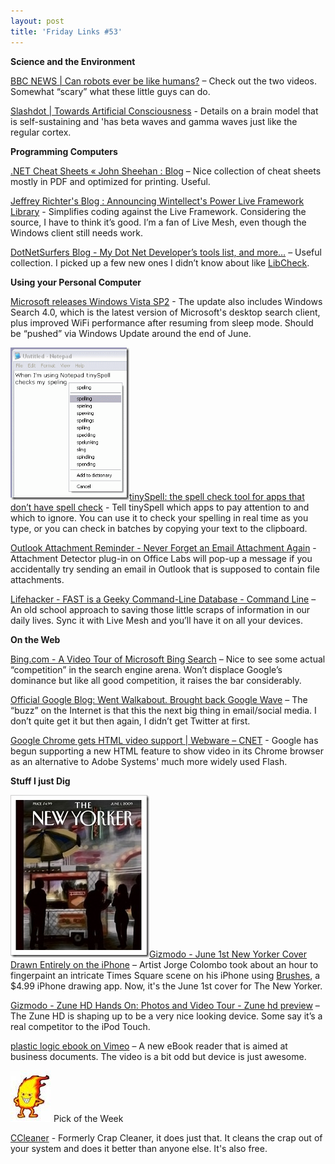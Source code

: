 ```yaml
---
layout: post
title: 'Friday Links #53'
---
```

**Science and the Environment**

[BBC NEWS | Can robots ever be like humans?](http://news.bbc.co.uk/2/hi/programmes/click_online/8064397.stm) – Check out the two videos. Somewhat “scary” what these little guys can do.

[Slashdot | Towards Artificial Consciousness](http://hardware.slashdot.org/article.pl?sid=09/05/23/199251&from=rss) - Details on a brain model that is self-sustaining and 'has beta waves and gamma waves just like the regular cortex.

**Programming Computers**

[.NET Cheat Sheets « John Sheehan : Blog](http://john-sheehan.com/blog/net-cheat-sheets/) – Nice collection of cheat sheets mostly in PDF and optimized for printing. Useful.

[Jeffrey Richter's Blog : Announcing Wintellect's Power Live Framework Library](http://www.wintellect.com/CS/blogs/jeffreyr/archive/2009/05/26/announcing-wintellect-s-power-live-framework-library.aspx) - Simplifies coding against the Live Framework. Considering the source, I have to think it’s good. I’m a fan of Live Mesh, even though the Windows client still needs work.

[DotNetSurfers Blog - My Dot Net Developer’s tools list, and more…](http://www.dotnetsurfers.com/Blog/2009/05/23/MyDotNetDeveloperrsquosToolsListAndMorehellip.aspx) – Useful collection. I picked up a few new ones I didn’t know about like [LibCheck](http://www.dotnetsurfers.com/Blog/ct.ashx?id=2f58a9a4-c4db-4c53-a115-3200f66%0Aebe6c&url=http%3a%2f%2fwww.microsoft.com%2fdownloads%2fdetails.aspx%3fFamilyID%3d4B5B7F29-1939-4E5B-A780-70E887964165%26displaylang%3den).

**Using your Personal Computer**

[Microsoft releases Windows Vista SP2](http://www.downloadsquad.com/2009/05/26/microsoft-releases-windows-vista-sp2/) - The update also includes Windows Search 4.0, which is the latest version of Microsoft's desktop search client, plus improved WiFi performance after resuming from sleep mode. Should be “pushed” via Windows Update around the end of June.

![tinyspell](/cdn/images/blog/FridayLinks53_6385/tinyspell.gif)[tinySpell: the spell check tool for apps that don’t have spell check](http://www.freedownloadaday.com/2009/05/27/tinyspell-the-spell-check-tool-for-apps-that-dont-have-spell-check/) - Tell tinySpell which apps to pay attention to and which to ignore. You can use it to check your spelling in real time as you type, or you can check in batches by copying your text to the clipboard. 

[Outlook Attachment Reminder - Never Forget an Email Attachment Again](http://www.labnol.org/software/outlook-email-attachment-reminder/8839/) - Attachment Detector plug-in on Office Labs will pop-up a message if you accidentally try sending an email in Outlook that is supposed to contain file attachments.

[Lifehacker - FAST is a Geeky Command-Line Database - Command Line](http://lifehacker.com/5272169/fast-is-a-geeky-command+line-database) – An old school approach to saving those little scraps of information in our daily lives. Sync it with Live Mesh and you’ll have it on all your devices.

**On the Web**

[Bing.com - A Video Tour of Microsoft Bing Search](http://www.labnol.org/internet/microsoft-bing-video-tour/8872/) – Nice to see some actual “competition” in the search engine arena. Won’t displace Google’s dominance but like all good competition, it raises the bar considerably.

[Official Google Blog: Went Walkabout. Brought back Google Wave](http://googleblog.blogspot.com/2009/05/went-walkabout-brought-back-google-wave.html) – The “buzz” on the Internet is that this the next big thing in email/social media. I don’t quite get it but then again, I didn’t get Twitter at first.

[Google Chrome gets HTML video support | Webware – CNET](http://news.cnet.com/8301-17939_109-10250958-2.html?part=rss&subj=news&tag=2547-1_3-0-5) - Google has begun supporting a new HTML feature to show video in its Chrome browser as an alternative to Adobe Systems' much more widely used Flash.

**Stuff I just Dig**

![newyorker](/cdn/images/blog/FridayLinks53_6385/newyorker.jpg)[Gizmodo - June 1st New Yorker Cover Drawn Entirely on the iPhone](http://gizmodo.com/5268926/june-1st-new-yorker-cover-drawn-entirely-on-the-iphone) – Artist Jorge Colombo took about an hour to fingerpaint an intricate Times Square scene on his iPhone using [Brushes](http://brushesapp.com/), a $4.99 iPhone drawing app. Now, it's the June 1st cover for The New Yorker.

[Gizmodo - Zune HD Hands On: Photos and Video Tour - Zune hd preview](http://gizmodo.com/5272228/zune-hd-hands-on-photos-and-video-tour) – The Zune HD is shaping up to be a very nice looking device. Some say it’s a real competitor to the iPod Touch.

[plastic logic ebook on Vimeo](http://vimeo.com/4875333?pg=embed&sec=4875333) – A new eBook reader that is aimed at business documents. The video is a bit odd but device is just awesome.

![](/cdn/images/blog/FridayLinks49_12B63/images.jpg) Pick of the Week

[CCleaner](http://www.ccleaner.com/) - Formerly Crap Cleaner, it does just that. It cleans the crap out of your system and does it better than anyone else. It's also free.
